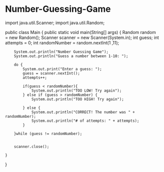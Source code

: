 # Number-Guessing-Game

import java.util.Scanner;
import java.util.Random;

public class Main {
    public static void main(String[] args) {
       Random random = new Random();
       Scanner scanner = new Scanner(System.in);
       int guess;
       int attempts = 0;
       int randomNumber = random.nextInt(1 ,11);

        System.out.println("Number Guessing Game");
        System.out.println("Guess a number between 1-10: ");

        do {
            System.out.print("Enter a guess: ");
            guess = scanner.nextInt();
            attempts++;

            if(guess < randomNumber){
                System.out.println("TOO LOW! Try again");
            } else if (guess > randomNumber) {
                System.out.println("TOO HIGH! Try again");

            } else {
                System.out.println("CORRECT! The number was " + randomNumber);
                System.out.println("# of attempts: " + attempts);
            }

        }while (guess != randomNumber);


        scanner.close();

    }
}
